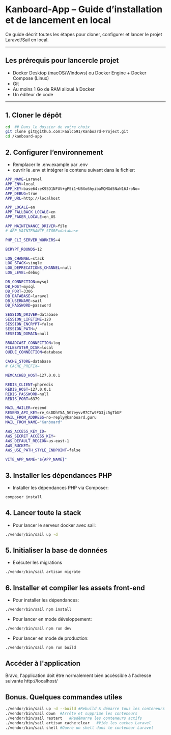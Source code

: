 # Kanboard-App – Guide d’installation et de lancement en local

Ce guide décrit toutes les étapes pour cloner, configurer et lancer le projet Laravel/Sail en local.

---

## Les prérequis pour lancercle projet

- Docker Desktop (macOS/Windows) ou Docker Engine + Docker Compose (Linux)
- Git
- Au moins 1 Go de RAM alloué à Docker
- Un éditeur de code

---

## 1. Cloner le dépôt

```bash
cd  ## Dans le dossier de votre choix
git clone git@github.com:Faalco91/Kanboard-Project.git
cd /kanboard-app
```

## 2. Configurer l’environnement

- Remplacer le .env.example par .env
- ouvrir le .env et intégrer le contenu suivant dans le fichier: 

```bash
APP_NAME=Laravel
APP_ENV=local
APP_KEY=base64:eK95D1NFUV+gPSi1+UBXo6hyibaMQMGd5NaN16JroNo=
APP_DEBUG=true
APP_URL=http://localhost

APP_LOCALE=en
APP_FALLBACK_LOCALE=en
APP_FAKER_LOCALE=en_US

APP_MAINTENANCE_DRIVER=file
# APP_MAINTENANCE_STORE=database

PHP_CLI_SERVER_WORKERS=4

BCRYPT_ROUNDS=12

LOG_CHANNEL=stack
LOG_STACK=single
LOG_DEPRECATIONS_CHANNEL=null
LOG_LEVEL=debug

DB_CONNECTION=mysql
DB_HOST=mysql
DB_PORT=3306
DB_DATABASE=laravel
DB_USERNAME=sail
DB_PASSWORD=password

SESSION_DRIVER=database
SESSION_LIFETIME=120
SESSION_ENCRYPT=false
SESSION_PATH=/
SESSION_DOMAIN=null

BROADCAST_CONNECTION=log
FILESYSTEM_DISK=local
QUEUE_CONNECTION=database

CACHE_STORE=database
# CACHE_PREFIX=

MEMCACHED_HOST=127.0.0.1

REDIS_CLIENT=phpredis
REDIS_HOST=127.0.0.1
REDIS_PASSWORD=null
REDIS_PORT=6379

MAIL_MAILER=resend
RESEND_API_KEY=re_GsDDhY5A_5G7eyvvM7CTw9FG3jc5gTbUP
MAIL_FROM_ADDRESS=no-reply@kanboard.guru
MAIL_FROM_NAME="Kanboard"

AWS_ACCESS_KEY_ID=
AWS_SECRET_ACCESS_KEY=
AWS_DEFAULT_REGION=us-east-1
AWS_BUCKET=
AWS_USE_PATH_STYLE_ENDPOINT=false

VITE_APP_NAME="${APP_NAME}"
```


## 3. Installer les dépendances PHP

- Installer les dépendances PHP via Composer:
```bash
composer install
```


## 4. Lancer toute la stack

- Pour lancer le serveur docker avec sail:
```bash
./vendor/bin/sail up -d
```


## 5. Initialiser la base de données

- Exécuter les migrations
``` bash
./vendor/bin/sail artisan migrate
```

## 6. Installer et compiler les assets front-end

- Pour installer les dépendances:
```bash
./vendor/bin/sail npm install
```

- Pour lancer en mode développement:
```bash
./vendor/bin/sail npm run dev
```

- Pour lancer en mode de production:
```bash
./vendor/bin/sail npm run build
```


## Accéder à l'application

Bravo, l'application doit être normalement bien accéssible à l'adresse suivante http://localhost/


## Bonus. Quelques commandes utiles

```bash
./vendor/bin/sail up -d --build	#Rebuild & démarre tous les conteneurs
./vendor/bin/sail down	#Arrête et supprime les conteneurs
./vendor/bin/sail restart	#Redémarre les conteneurs actifs
./vendor/bin/sail artisan cache:clear	#Vide les caches Laravel
./vendor/bin/sail shell	#Ouvre un shell dans le conteneur Laravel
```